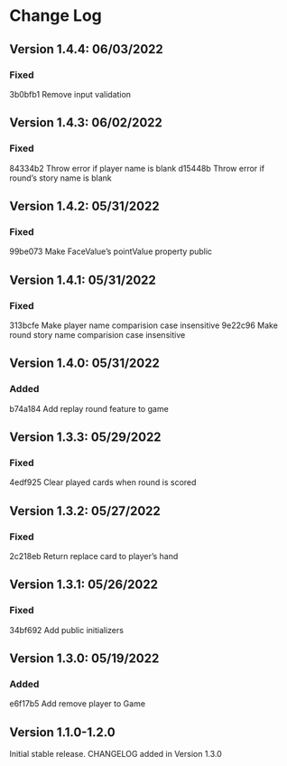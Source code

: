 # Change Log

## Version 1.4.4: 06/03/2022

### Fixed

3b0bfb1 Remove input validation

## Version 1.4.3: 06/02/2022

### Fixed

84334b2 Throw error if player name is blank
d15448b Throw error if round’s story name is blank

## Version 1.4.2: 05/31/2022

### Fixed

99be073 Make FaceValue’s pointValue property public

## Version 1.4.1: 05/31/2022

### Fixed

313bcfe Make player name comparision case insensitive
9e22c96 Make round story name comparision case insensitive

## Version 1.4.0: 05/31/2022

### Added

b74a184 Add replay round feature to game

## Version 1.3.3: 05/29/2022

### Fixed

4edf925 Clear played cards when round is scored

## Version 1.3.2: 05/27/2022

### Fixed

2c218eb Return replace card to player’s hand

## Version 1.3.1: 05/26/2022

### Fixed

34bf692 Add public initializers

## Version 1.3.0: 05/19/2022

### Added

e6f17b5 Add remove player to Game

## Version 1.1.0-1.2.0

Initial stable release. CHANGELOG added in Version 1.3.0
